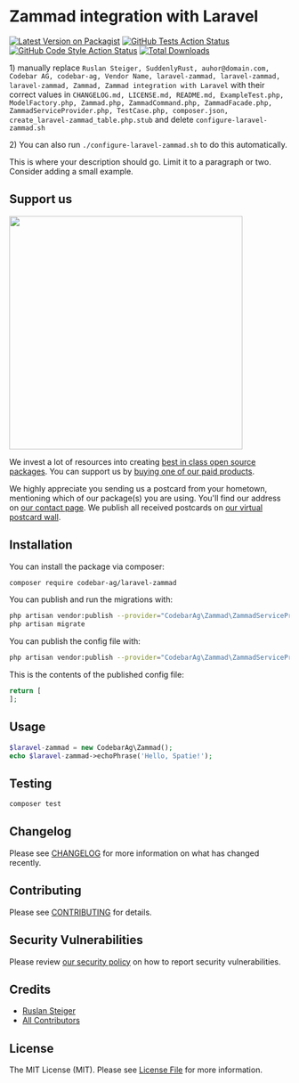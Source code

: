 # Zammad integration with Laravel

[![Latest Version on Packagist](https://img.shields.io/packagist/v/codebar-ag/laravel-zammad.svg?style=flat-square)](https://packagist.org/packages/codebar-ag/laravel-zammad)
[![GitHub Tests Action Status](https://img.shields.io/github/workflow/status/codebar-ag/laravel-zammad/run-tests?label=tests)](https://github.com/codebar-ag/laravel-zammad/actions?query=workflow%3Arun-tests+branch%3Amaster)
[![GitHub Code Style Action Status](https://img.shields.io/github/workflow/status/codebar-ag/laravel-zammad/Check%20&%20fix%20styling?label=code%20style)](https://github.com/codebar-ag/laravel-zammad/actions?query=workflow%3A"Check+%26+fix+styling"+branch%3Amaster)
[![Total Downloads](https://img.shields.io/packagist/dt/codebar-ag/laravel-zammad.svg?style=flat-square)](https://packagist.org/packages/codebar-ag/laravel-zammad)

[](delete) 1) manually replace `Ruslan Steiger, SuddenlyRust, auhor@domain.com, Codebar AG, codebar-ag, Vendor Name, laravel-zammad, laravel-zammad, laravel-zammad, Zammad, Zammad integration with Laravel` with their correct values
[](delete) in `CHANGELOG.md, LICENSE.md, README.md, ExampleTest.php, ModelFactory.php, Zammad.php, ZammadCommand.php, ZammadFacade.php, ZammadServiceProvider.php, TestCase.php, composer.json, create_laravel-zammad_table.php.stub`
[](delete) and delete `configure-laravel-zammad.sh`

[](delete) 2) You can also run `./configure-laravel-zammad.sh` to do this automatically.

This is where your description should go. Limit it to a paragraph or two. Consider adding a small example.

## Support us

[<img src="https://github-ads.s3.eu-central-1.amazonaws.com/package-laravel-zammad-laravel.jpg?t=1" width="419px" />](https://spatie.be/github-ad-click/package-laravel-zammad-laravel)

We invest a lot of resources into creating [best in class open source packages](https://spatie.be/open-source). You can support us by [buying one of our paid products](https://spatie.be/open-source/support-us).

We highly appreciate you sending us a postcard from your hometown, mentioning which of our package(s) you are using. You'll find our address on [our contact page](https://spatie.be/about-us). We publish all received postcards on [our virtual postcard wall](https://spatie.be/open-source/postcards).

## Installation

You can install the package via composer:

```bash
composer require codebar-ag/laravel-zammad
```

You can publish and run the migrations with:

```bash
php artisan vendor:publish --provider="CodebarAg\Zammad\ZammadServiceProvider" --tag="laravel-zammad-migrations"
php artisan migrate
```

You can publish the config file with:
```bash
php artisan vendor:publish --provider="CodebarAg\Zammad\ZammadServiceProvider" --tag="laravel-zammad-config"
```

This is the contents of the published config file:

```php
return [
];
```

## Usage

```php
$laravel-zammad = new CodebarAg\Zammad();
echo $laravel-zammad->echoPhrase('Hello, Spatie!');
```

## Testing

```bash
composer test
```

## Changelog

Please see [CHANGELOG](CHANGELOG.md) for more information on what has changed recently.

## Contributing

Please see [CONTRIBUTING](.github/CONTRIBUTING.md) for details.

## Security Vulnerabilities

Please review [our security policy](../../security/policy) on how to report security vulnerabilities.

## Credits

- [Ruslan Steiger](https://github.com/SuddenlyRust)
- [All Contributors](../../contributors)

## License

The MIT License (MIT). Please see [License File](LICENSE.md) for more information.
